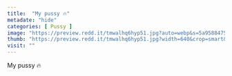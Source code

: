 ```yaml
---
title:  "My pussy 🔥"
metadate: "hide"
categories: [ Pussy ]
image: "https://preview.redd.it/tmwalhq6hyp51.jpg?auto=webp&s=5a958847524fa53a8fe542fe0194358fa1607012"
thumb: "https://preview.redd.it/tmwalhq6hyp51.jpg?width=640&crop=smart&auto=webp&s=6e91b0a45ae7f4b4e4fbe45e4369bb1ae3c3687d"
visit: ""
---
```

My pussy 🔥
